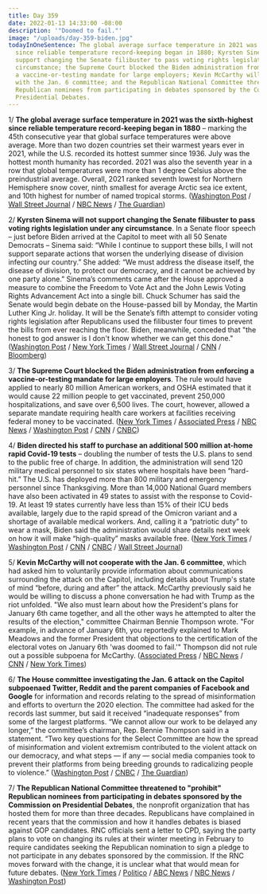 ```yaml
---
title: Day 359
date: 2022-01-13 14:33:00 -08:00
description: '"Doomed to fail."'
image: "/uploads/day-359-biden.jpg"
todayInOneSentence: The global average surface temperature in 2021 was the sixth-highest
  since reliable temperature record-keeping began in 1880; Kyrsten Sinema will not
  support changing the Senate filibuster to pass voting rights legislation under any
  circumstance; the Supreme Court blocked the Biden administration from enforcing
  a vaccine-or-testing mandate for large employers; Kevin McCarthy will not cooperate
  with the Jan. 6 committee; and the Republican National Committee threatened to "prohibit"
  Republican nominees from participating in debates sponsored by the Commission on
  Presidential Debates.
---
```


1/ **The global average surface temperature in 2021 was the sixth-highest since reliable temperature record-keeping began in 1880** – marking the 45th consecutive year that global surface temperatures were above average. More than two dozen countries set their warmest years ever in 2021, while the U.S. recorded its hottest summer since 1936. July was the hottest month humanity has recorded. 2021 was also the seventh year in a row that global temperatures were more than 1 degree Celsius above the preindustrial average. Overall, 2021 ranked seventh lowest for Northern Hemisphere snow cover, ninth smallest for average Arctic sea ice extent, and 10th highest for number of named tropical storms. ([Washington Post](https://www.washingtonpost.com/climate-environment/2022/01/13/global-temperature-record-climate-change/) / [Wall Street Journal](https://www.wsj.com/articles/2021-was-earths-sixth-hottest-year-on-record-temperature-reports-say-11642089601) / [NBC News](https://www.nbcnews.com/science/environment/ocean-heat-hit-record-high-2021-earth-warms-noaa-says-rcna12079) / [The Guardian](https://www.theguardian.com/environment/2022/jan/13/hot-year-temperatures-climate-crisis-2021))

2/ **Kyrsten Sinema will not support changing the Senate filibuster to pass voting rights legislation under any circumstance**. In a Senate floor speech – just before Biden arrived at the Capitol to meet with all 50 Senate Democrats – Sinema said: “While I continue to support these bills, I will not support separate actions that worsen the underlying disease of division infecting our country.” She added: “We must address the disease itself, the disease of division, to protect our democracy, and it cannot be achieved by one party alone.” Sinema’s comments came after the House approved a measure to combine the Freedom to Vote Act and the John Lewis Voting Rights Advancement Act into a single bill. Chuck Schumer has said the Senate would begin debate on the House-passed bill by Monday, the Martin Luther King Jr. holiday. It will be the Senate’s fifth attempt to consider voting rights legislation after Republicans used the filibuster four times to prevent the bills from ever reaching the floor. Biden, meanwhile, conceded that "the honest to god answer is I don't know whether we can get this done." ([Washington Post](https://www.washingtonpost.com/politics/biden-set-to-visit-senate-democrats-in-a-final-improbable-pitch-for-voting-rights-action/2022/01/13/fde533b6-7475-11ec-8b0a-bcfab800c430_story.html) / [New York Times](https://www.nytimes.com/2022/01/13/us/politics/sinema-voting-rights-bill.html) / [Wall Street Journal](https://www.wsj.com/articles/biden-to-press-senators-on-stalled-voting-rights-push-filibuster-changes-11642094650) / [CNN](https://www.cnn.com/2022/01/13/politics/biden-voting-rights-senate-democrats/index.html) / [Bloomberg](https://www.bloomberg.com/news/articles/2022-01-13/senate-showdown-on-voting-rights-teed-up-following-house-vote?sref=MIBMEEoj))

3/ **The Supreme Court blocked the Biden administration from enforcing a vaccine-or-testing mandate for large employers**. The rule would have applied to nearly 80 million American workers, and OSHA estimated that it would cause 22 million people to get vaccinated, prevent 250,000 hospitalizations, and save over 6,500 lives. The court, however, allowed a separate mandate requiring health care workers at facilities receiving federal money to be vaccinated. ([New York Times](https://www.nytimes.com/2022/01/13/us/politics/supreme-court-biden-vaccine-mandate.html) / [Associated Press](https://apnews.com/article/supreme-court-vaccine-mandate-eb5899ae1fe5b62b6f4d51f54a3cd375) / [NBC News](https://www.nbcnews.com/politics/supreme-court/supreme-court-blocks-biden-admin-s-covid-requirements-workplaces-allows-n1287435) / [Washington Post](https://www.washingtonpost.com/politics/courts_law/supreme-court-biden-vaccine-rules/2022/01/13/2e6e4b9e-749e-11ec-bc13-18891499c514_story.html) / [CNN](https://www.cnn.com/2022/01/13/politics/supreme-court-vaccine-mandate-covid-19/index.html) / [CNBC](https://www.cnbc.com/2022/01/13/supreme-court-ruling-biden-covid-vaccine-mandates.html))

4/ **Biden directed his staff to purchase an additional 500 million at-home rapid Covid-19 tests** – doubling the number of tests the U.S. plans to send to the public free of charge. In addition, the administration will send 120 military medical personnel to six states where hospitals have been “hard-hit.” The U.S. has deployed more than 800 military and emergency personnel since Thanksgiving. More than 14,000 National Guard members have also been activated in 49 states to assist with the response to Covid-19. At least 19 states currently have less than 15% of their ICU beds available, largely due to the rapid spread of the Omicron variant and a shortage of available medical workers. And, calling it a “patriotic duty” to wear a mask, Biden said the administration would share details next week on how it will make “high-quality” masks available free.  ([New York Times](https://www.nytimes.com/2022/01/13/us/politics/covid-tests-biden.html) / [Washington Post](https://www.washingtonpost.com/nation/2022/01/13/covid-omicron-variant-live-updates/) / [CNN](https://www.cnn.com/2022/01/13/health/us-coronavirus-thursday/index.html) / [CNBC](https://www.cnbc.com/2022/01/13/omicron-biden-deploys-military-medical-personnel-to-hospitals-in-six-states.html) / [Wall Street Journal](https://www.wsj.com/articles/biden-to-say-u-s-will-procure-500-million-more-covid-19-tests-11642087333))

5/ **Kevin McCarthy will not cooperate with the Jan. 6 committee**, which had asked him to voluntarily provide information about communications surrounding the attack on the Capitol, including details about Trump's state of mind “before, during and after” the attack. McCarthy previously said he would be willing to discuss a phone conversation he had with Trump as the riot unfolded. "We also must learn about how the President's plans for January 6th came together, and all the other ways he attempted to alter the results of the election," committee Chairman Bennie Thompson wrote. "For example, in advance of January 6th, you reportedly explained to Mark Meadows and the former President that objections to the certification of the electoral votes on January 6th 'was doomed to fail.'" Thompson did not rule out a possible subpoena for McCarthy. ([Associated Press](https://apnews.com/article/donald-trump-kevin-mccarthy-mark-meadows-bennie-thompson-congress-92d310c0bb0232afc0c3d0a6b179874a) / [NBC News](https://www.nbcnews.com/politics/congress/jan-6-committee-seeks-information-house-gop-leader-mccarthy-n1287384) / [CNN](https://www.cnn.com/2022/01/12/politics/kevin-mccarthy-january-6/index.html) / [New York Times](https://www.nytimes.com/2022/01/12/us/politics/kevin-mccarthy-jan-6-committee.html))

6/ **The House committee investigating the Jan. 6 attack on the Capitol subpoenaed Twitter, Reddit and the parent companies of Facebook and Google** for information and records relating to the spread of misinformation and efforts to overturn the 2020 election. The committee had asked for the records last summer, but said it received “inadequate responses” from some of the largest platforms. “We cannot allow our work to be delayed any longer,” the committee’s chairman, Rep. Bennie Thompson said in a statement. “Two key questions for the Select Committee are how the spread of misinformation and violent extremism contributed to the violent attack on our democracy, and what steps — if any — social media companies took to prevent their platforms from being breeding grounds to radicalizing people to violence.” ([Washington Post](https://www.washingtonpost.com/politics/2022/01/13/meta-alphabet-twitter-reddit-subpoenas-house-committee/) / [CNBC](https://www.cnbc.com/2022/01/13/january-6-committee-subpoenas-google-facebook-twitter-and-reddit-in-probe-of-capitol-attack.html) / [The Guardian](https://www.theguardian.com/us-news/2022/jan/13/capitol-attack-subpoenas-google-facebook-twitter-reddit-january-6))

7/ **The Republican National Committee threatened to "prohibit" Republican nominees from participating in debates sponsored by the Commission on Presidential Debates**, the nonprofit organization that has hosted them for more than three decades. Republicans have complained in recent years that the commission and how it handles debates is biased against GOP candidates. RNC officials sent a letter to CPD, saying the party plans to vote on changing its rules at their winter meeting in February to require candidates seeking the Republican nomination to sign a pledge to not participate in any debates sponsored by the commission. If the RNC moves forward with the change, it is unclear what that would mean for future debates. ([New York Times](https://www.nytimes.com/2022/01/13/us/politics/presidential-debates-rnc.html) / [Politico](https://www.politico.com/news/2022/01/13/rnc-threatens-to-bar-candidates-from-presidential-debates-527037) / [ABC News](https://abcnews.go.com/Politics/rnc-threatens-prohibit-future-nominees-participating-debates/story?id=82246661) / [NBC News](https://www.nbcnews.com/politics/elections/rnc-threatens-bar-candidates-participating-official-presidential-debates-n1287427) / [Washington Post](https://www.washingtonpost.com/politics/rnc-mcdaniel-debates-commission/2022/01/13/525c75f2-7490-11ec-bc13-18891499c514_story.html))
